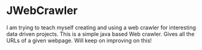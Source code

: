JWebCrawler
===========
I am trying to teach myself creating and using a web crawler for interesting data driven projects.
This is a simple java based Web crawler. Gives all the URLs of a given webpage. Will keep on improving on this!
